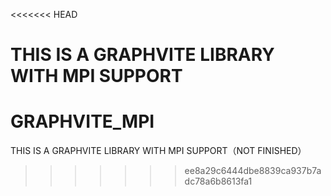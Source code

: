 <<<<<<< HEAD


THIS IS A GRAPHVITE LIBRARY WITH MPI SUPPORT
=======
# GRAPHVITE_MPI
THIS IS A GRAPHVITE LIBRARY WITH MPI SUPPORT（NOT FINISHED）
>>>>>>> ee8a29c6444dbe8839ca937b7adc78a6b8613fa1
